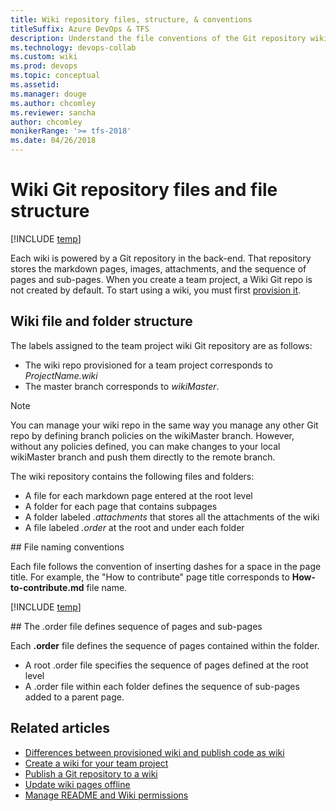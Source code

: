 ```yaml
---
title: Wiki repository files, structure, & conventions
titleSuffix: Azure DevOps & TFS 
description: Understand the file conventions of the Git repository wiki in Azure DevOps Services 
ms.technology: devops-collab
ms.custom: wiki
ms.prod: devops
ms.topic: conceptual
ms.assetid:
ms.manager: douge
ms.author: chcomley
ms.reviewer: sancha
author: chcomley
monikerRange: '>= tfs-2018'
ms.date: 04/26/2018  
---
```


# Wiki Git repository files and file structure 

[!INCLUDE [temp](../../_shared/version-vsts-tfs-2018.md)]


Each wiki is powered by a Git repository in the back-end. That repository stores the markdown pages, images, attachments, and the sequence of pages and sub-pages. When you create a team project, a Wiki Git repo is not created by default. To start using a wiki, you must first [provision it](wiki-create-repo.md).  

## Wiki file and folder structure

The labels assigned to the team project wiki Git repository are as follows:  
- The wiki repo provisioned for a team project corresponds to *ProjectName.wiki*
- The master branch corresponds to *wikiMaster*.

> [!NOTE]  
> You can manage your wiki repo in the same way you manage any other Git repo by defining branch policies on the wikiMaster branch. However, without any policies defined, you can make changes to your local wikiMaster branch and push them directly to the remote branch. 

The wiki repository contains the following files and folders:
- A file for each markdown page entered at the root level    
- A folder for each page that contains subpages  
- A folder labeled *.attachments* that stores all the attachments of the wiki  
- A file labeled *.order* at the root and under each folder  

<a id="file-naming" />
<a id="page-title-names"></a>
## File naming conventions 

Each file follows the convention of inserting dashes for a space in the page title. For example, the "How to contribute" page title corresponds to **How-to-contribute.md** file name.  

[!INCLUDE [temp](./_shared/wiki-naming-conventions.md)]

<a id="order-file" />
## The .order file defines sequence of pages and sub-pages 

Each **.order** file defines the sequence of pages contained within the folder.

- A root .order file specifies the sequence of pages defined at the root level
- A .order file within each folder defines the sequence of sub-pages added to a parent page.


## Related articles
- [Differences between provisioned wiki and publish code as wiki](provisioned-vs-published-wiki.md)
- [Create a wiki for your team project](wiki-create-repo.md)
- [Publish a Git repository to a wiki](publish-repo-to-wiki.md)
- [Update wiki pages offline](wiki-update-offline.md)
- [Manage README and Wiki permissions](manage-readme-wiki-permissions.md) 